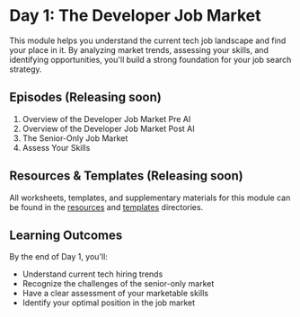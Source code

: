 # Day 1: The Developer Job Market

This module helps you understand the current tech job landscape and find your place in it. By analyzing market trends, assessing your skills, and identifying opportunities, you'll build a strong foundation for your job search strategy.

## Episodes (Releasing soon)

1. Overview of the Developer Job Market Pre AI
1. Overview of the Developer Job Market Post AI
1. The Senior-Only Job Market
1. Assess Your Skills

## Resources & Templates (Releasing soon)

All worksheets, templates, and supplementary materials for this module can be found in the [resources](/Day-1-Developer-Market/resources) and [templates](/Day-1-Developer-Market/templates) directories.

## Learning Outcomes

By the end of Day 1, you'll:

- Understand current tech hiring trends
- Recognize the challenges of the senior-only market
- Have a clear assessment of your marketable skills
- Identify your optimal position in the job market
